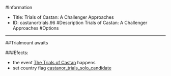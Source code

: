 #Information
 - Title: Trials of Castan: A Challenger Approaches
 - ID: castanortrials.96
#Description
Trials of Castan: A Challenger Approaches
#Options

___
##Trialmount awaits

###Efects:<ul><li>the event [The Trials of Castan](../events/the_trials_of_castan.md) happens</li><li>set country flag [castanor_trials_solo_candidate](../flags/castanor_trials_solo_candidate.md)</li></ul>
